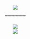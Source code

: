 <div align="center">
      <img src="https://files.catbox.moe/8ti0wl.png">
</div>

<p align="center">
﹌﹌﹌﹌﹌
</p>

<div align="center">
      <img src="https://komarev.com/ghpvc/?username=Dentmay&color=a1ccc0&style=plastic&label=_𝜗ৎ_">
</div>

<div align="center">
      <img src="https://files.catbox.moe/294zya.webp">
</div>
